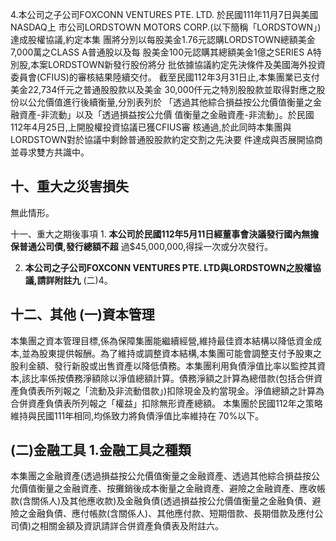 4.本公司之子公司FOXCONN VENTURES PTE. LTD. 於民國111年11月7日與美國NASDAQ上 市公司LORDSTOWN MOTORS CORP.(以下簡稱「LORDSTOWN」)達成股權協議,約定本集 團將分別以每股美金1.76元認購LORDSTOWN總額美金7,000萬之CLASS A普通股以及每 股美金100元認購其總額美金1億之SERIES A特別股,本案LORDSTOWN新發行股份將分 批依據協議約定先決條件及美國海外投資委員會(CFIUS)的審核結果陸續交付。 截至民國112年3月31日止,本集團業已支付美金22,734仟元之普通股股款以及美金 30,000仟元之特別股股款並取得對應之股份以公允價值進行後續衡量,分別表列於 「透過其他綜合損益按公允價值衡量之金融資產-非流動」以及「透過損益按公允價 值衡量之金融資產-非流動」。於民國112年4月25日,上開股權投資協議已獲CFIUS審 核通過,於此同時本集團與LORDSTOWN對於協議中剩餘普通股股款約定交割之先決要 件達成與否展開協商並尋求雙方共識中。

## 十、重大之災害損失

無此情形。

十一、重大之期後事項 1. **本公司於民國112年5月11日經董事會決議發行國內無擔保普通公司債,發行總額不超**
過$45,000,000,得採一次或分次發行。

2. **本公司之子公司FOXCONN VENTURES PTE. LTD與LORDSTOWN之股權協議,請詳附註九**
(二)4。

## 十二、其他 (一)資本管理

本集團之資本管理目標,係為保障集團能繼續經營,維持最佳資本結構以降低資金成 本,並為股東提供報酬。為了維持或調整資本結構,本集團可能會調整支付予股東之 股利金額、發行新股或出售資產以降低債務。本集團利用負債淨值比率以監控其資 本,該比率係按債務淨額除以淨值總額計算。債務淨額之計算為總借款(包括合併資 產負債表所列報之「流動及非流動借款」)扣除現金及約當現金。淨值總額之計算為 合併資產負債表所列報之「權益」扣除無形資產總額。 本集團於民國112年之策略維持與民國111年相同,均係致力將負債淨值比率維持在 70%以下。

## (二)金融工具 1.金融工具之種類

本集團之金融資產(透過損益按公允價值衡量之金融資產、透過其他綜合損益按公 允價值衡量之金融資產、按攤銷後成本衡量之金融資產、避險之金融資產、應收帳 款(含關係人)及其他應收款)及金融負債(透過損益按公允價值衡量之金融負債、避 險之金融負債、應付帳款(含關係人)、其他應付款、短期借款、長期借款及應付公 司債)之相關金額及資訊請詳合併資產負債表及附註六。